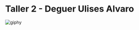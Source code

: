 # Taller 2 - Deguer Ulises Alvaro

![giphy](https://user-images.githubusercontent.com/48799504/54857151-96ead800-4cdc-11e9-8b16-fb3264f21f69.gif)
